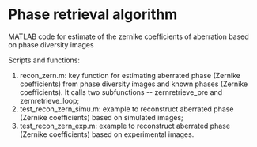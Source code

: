 # Phase retrieval algorithm
MATLAB code for estimate of the zernike coefficients of aberration based on phase diversity images

Scripts and functions:
1) recon_zern.m: key function for estimating aberrated phase (Zernike coefficients) from phase diversity images and known phases (Zernike coefficients). It calls two subfunctions -- zernretrieve_pre and zernretrieve_loop; 
2) test_recon_zern_simu.m: example to reconstruct aberrated phase (Zernike coefficients) based on simulated images; 
2) test_recon_zern_exp.m: example to reconstruct aberrated phase (Zernike coefficients) based on experimental images.
